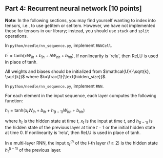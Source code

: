 ## Part 4: Recurrent neural network [10 points]

**Note:** In the following sections, you may find yourself wanting to index into tensors, i.e., to use getitem or setitem. However, we have not implemented these for tensors in our library; instead, you should use `stack` and `split` operations.

In `python/needle/nn_sequence.py`, implement `RNNCell`.

$h^\prime = \text{tanh}(xW_{ih} + b_{ih} + hW_{hh} + b_{hh})$. If nonlinearity is 'relu', then ReLU is used in place of tanh.

All weights and biases should be initialized from $\mathcal{U}(-\sqrt{k}, \sqrt{k})$ where $k=\frac{1}{\text{hidden_size}}$.

In `python/needle/nn_sequence.py`, implement `RNN`.

For each element in the input sequence, each layer computes the following function:

$h_t = \text{tanh}(x_tW_{ih} + b_{ih} + h_{(t-1)}W_{hh} + b_{hh})$

where $h_t$ is the hidden state at time $t$, $x_t$ is the input at time $t$, and $h_{(t-1)}$ is the hidden state of the previous layer at time $t-1$ or the initial hidden state at time $0$. If nonlinearity is 'relu', then ReLU is used in place of tanh.

In a multi-layer RNN, the input $x_t^{(l)}$ of the $l$-th layer ($l \ge 2$) is the hidden state $h_t^{(l-1)}$ of the previous layer.
